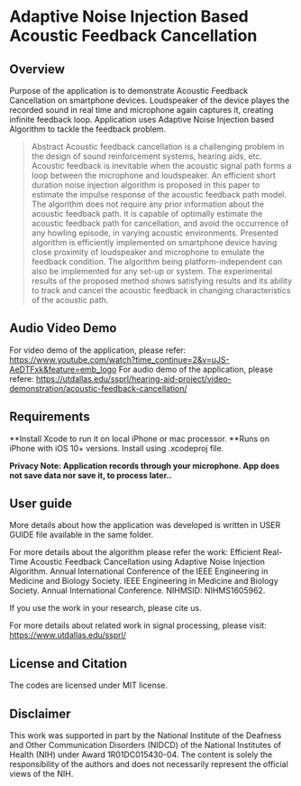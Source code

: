 # Adaptive Noise Injection Based Acoustic Feedback Cancellation


## Overview
Purpose of the application is to demonstrate Acoustic Feedback Cancellation on smartphone devices.  Loudspeaker of the device playes the recorded sound
in real time and microphone again captures it, creating infinite feedback loop. Application uses Adaptive Noise Injection based Algorithm to tackle the feedback problem.

> Abstract
Acoustic feedback cancellation is a challenging problem in
the design of sound reinforcement systems, hearing aids, etc. Acoustic
feedback is inevitable when the acoustic signal path forms a loop
between the microphone and loudspeaker. An efficient short duration
noise injection algorithm is proposed in this paper to estimate the
impulse response of the acoustic feedback path model. The algorithm
does not require any prior information about the acoustic feedback
path. It is capable of optimally estimate the acoustic feedback path
for cancellation, and avoid the occurrence of any howling episode, in
varying acoustic environments. Presented algorithm is efficiently implemented
on smartphone device having close proximity of loudspeaker
and microphone to emulate the feedback condition. The algorithm being
platform-independent can also be implemented for any set-up or system.
The experimental results of the proposed method shows satisfying
results and its ability to track and cancel the acoustic feedback in
changing characteristics of the acoustic path.


## Audio Video Demo

For video demo of the application, please refer: https://www.youtube.com/watch?time_continue=2&v=uJS-AeDTFxk&feature=emb_logo
For audio demo of the application, please refere: https://utdallas.edu/ssprl/hearing-aid-project/video-demonstration/acoustic-feedback-cancellation/


## Requirements
**Install Xcode to run it on local iPhone or mac processor.
**Runs on iPhone with iOS 10+ versions.
Install using .xcodeproj file.

**Privacy Note: Application records through your microphone. App does not save data nor save it, to process later..**


## User guide
More details about how the application was developed is written in USER GUIDE file available in the same folder.

For more details about the algorithm please refer the work:
Efficient Real-Time Acoustic Feedback Cancellation using Adaptive Noise Injection Algorithm. Annual International Conference of the 
IEEE Engineering in Medicine and Biology Society. IEEE Engineering in Medicine and Biology Society. Annual International Conference. NIHMSID: NIHMS1605962.

If you use the work in your research, please cite us.

For more details about related work in signal processing, please visit: https://www.utdallas.edu/ssprl/

## License and Citation

The codes are licensed under MIT license.

## Disclaimer
This work was supported in part by the National Institute of the Deafness and Other Communication Disorders (NIDCD) of the National Institutes of Health (NIH) under Award 1R01DC015430-04. The content is solely the responsibility of the authors and does not necessarily represent the official views of the NIH.
